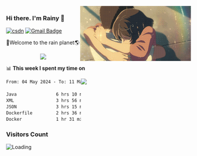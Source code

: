 <img  align='right' height="150" src="https://github.com/LikeRainDay/LikeRainDay/blob/master/pic/img_rain_1.gif?raw=true">



### Hi there. I'm Rainy :lemon:

[![csdn](https://img.shields.io/badge/-csdn-c14438?style=flat-square&logo=c&logoColor=white)](https://blog.csdn.net/qq_15807167)
[![Gmail Badge](https://img.shields.io/badge/-gmail-c14438?style=flat-square&logo=Gmail&logoColor=white&link=mailto:houshuai0816@gmail.com)](mailto:houshuai0816@gmail.com)

🚀Welcome to the rain planet🌎

<center>
<img align='center'  src="https://source.unsplash.com/user/rainyhehe/likes">
</center>

📊 **This week I spent my time on**

<img align='right'   width="300" src="https://github-readme-stats.vercel.app/api?username=LikeRainDay&show_icons=true&title_color=fff&icon_color=79ff97&text_color=9f9f9f&bg_color=151515&count_private=true">

<!--START_SECTION:waka-->

```txt
From: 04 May 2024 - To: 11 May 2024

Java               6 hrs 10 mins   ███████░░░░░░░░░░░░░░░░░░   27.45 %
XML                3 hrs 56 mins   ████▒░░░░░░░░░░░░░░░░░░░░   17.53 %
JSON               3 hrs 15 mins   ███▓░░░░░░░░░░░░░░░░░░░░░   14.48 %
Dockerfile         2 hrs 36 mins   ███░░░░░░░░░░░░░░░░░░░░░░   11.61 %
Docker             1 hr 31 mins    █▓░░░░░░░░░░░░░░░░░░░░░░░   06.75 %
```

<!--END_SECTION:waka-->

### Visitors Count
<img align="left" src = "https://profile-counter.glitch.me/LikeRainDay/count.svg" alt ="Loading">

